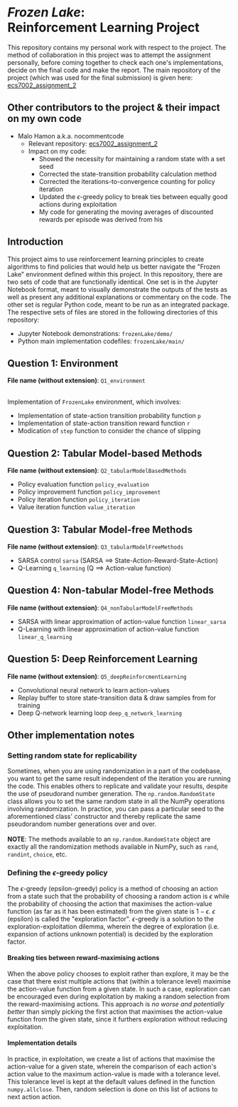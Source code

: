 # _Frozen Lake_:<br>Reinforcement Learning Project

This repository contains my personal work with respect to the project. The method of collaboration in this project was to attempt the assignment personally, before coming together to check each one's implementations, decide on the final code and make the report. The main repository of the project (which was used for the final submission) is given here: [ecs7002_assignment_2](https://github.com/nocommentcode/ecs7002_assignment_2)

## Other contributors to the project & their impact on my own code

- Malo Hamon a.k.a. nocommentcode
  - Relevant repository: [ecs7002_assignment_2](https://github.com/nocommentcode/ecs7002_assignment_2)
  - Impact on my code:
    - Showed the necessity for maintaining a random state with a set seed
    - Corrected the state-transition probability calculation method
    - Corrected the iterations-to-convergence counting for policy iteration
    - Updated the $\epsilon$-greedy policy to break ties between equally good actions during exploitation
    - My code for generating the moving averages of discounted rewards per episode was derived from his

## Introduction
This project aims to use reinforcement learning principles to create algorithms to find policies that would help us better navigate the "Frozen Lake" environment defined within this project. In this repository, there are two sets of code that are functionally identical. One set is in the Jupyter Notebook format, meant to visually demonstrate the outputs of the tests as well as present any additional explanations or commentary on the code. The other set is regular Python code, meant to be run as an integrated package. The respective sets of files are stored in the following directories of this repository:

- Jupyter Notebook demonstrations: `frozenLake/demo/`
- Python main implementation codefiles: `frozenLake/main/`

## Question 1: Environment

**File name (without extension)**: `Q1_environment`

<br>Implementation of `FrozenLake` environment, which involves:

- Implementation of state-action transition probability function `p`
- Implementation of state-action transition reward function `r`
- Modication of `step` function to consider the chance of slipping

## Question 2: Tabular Model-based Methods 

**File name (without extension)**: `Q2_tabularModelBasedMethods`

- Policy evaluation function `policy_evaluation`
- Policy improvement function `policy_improvement`
- Policy iteration function `policy_iteration`
- Value iteration function `value_iteration`

## Question 3: Tabular Model-free Methods

**File name (without extension)**: `Q3_tabularModelFreeMethods`

- SARSA control `sarsa` (SARSA $\implies$ State-Action-Reward-State-Action)
- Q-Learning `q_learning` (Q $\implies$ Action-value function)

## Question 4: Non-tabular Model-free Methods

**File name (without extension)**: `Q4_nonTabularModelFreeMethods`

- SARSA with linear approximation of action-value function `linear_sarsa`
- Q-Learning with linear approximation of action-value function `linear_q_learning`

## Question 5: Deep Reinforcement Learning

**File name (without extension)**: `Q5_deepReinforcmentLearning`

- Convolutional neural network to learn action-values
- Replay buffer to store state-transition data & draw samples from for training
- Deep Q-network learning loop `deep_q_network_learning`

## Other implementation notes
### Setting random state for replicability
Sometimes, when you are using randomization in a part of the codebase, you want to get the same result independent of the iteration you are running the code. This enables others to replicate and validate your results, despite the use of pseudorand number generation. The `np.random.RandomState` class allows you to set the same random state in all the NumPy operations involving randomization. In practice, you can pass a particular seed to the aforementioned class' constructor and thereby replicate the same pseudorandom number generations over and over.
<br><br>**NOTE**: The methods available to an `np.random.RandomState` object are exactly all the randomization methods available in NumPy, such as `rand`, `randint`, `choice`, etc.

### Defining the $\epsilon$-greedy policy
The $\epsilon$-greedy (epsilon-greedy) policy is a method of choosing an action from a state such that the probability of choosing a random action is $\epsilon$ while the probability of choosing the action that maximises the action-value function (as far as it has been estimated) from the given state is $1-\epsilon$. $\epsilon$ (epsilon) is called the "exploration factor". $\epsilon$-greedy is a solution to the exploration-exploitation dilemma, wherein the degree of exploration (i.e. expansion of actions unknown potential) is decided by the exploration factor.

#### Breaking ties between reward-maximising actions
When the above policy chooses to exploit rather than explore, it may be the case that there exist multiple actions that (within a tolerance level) maximise the action-value function from a given state. In such a case, exploration can be encouraged even during exploitation by making a random selection from the reward-maximising actions. This approach is _no worse and potentially better_ than simply picking the first action that maximises the action-value function from the given state, since it furthers exploration without reducing exploitation.

#### Implementation details
In practice, in exploitation, we create a list of actions that maximise the action-value for a given state, wherein the comparison of each action's action value to the maximum action-value is made with a tolerance level. This tolerance level is kept at the default values defined in the function `numpy.allclose`. Then, random selection is done on this list of actions to next action action.
